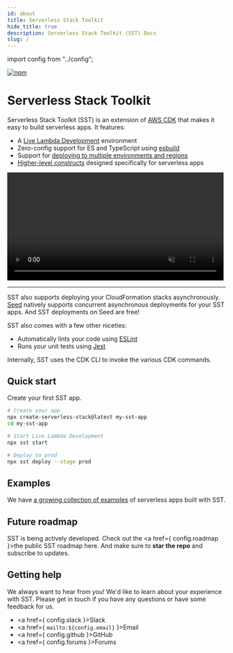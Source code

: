 ```yaml
---
id: about
title: Serverless Stack Toolkit
hide_title: true
description: Serverless Stack Toolkit (SST) Docs
slug: /
---
```


import config from "../config";

<p style={{ margin: 0 }}>
  <a href="https://www.npmjs.com/package/@serverless-stack/cli"><img alt="npm" src="https://img.shields.io/npm/v/@serverless-stack/cli.svg?style=flat-square" /></a>
</p>

<h1 style={{ marginTop: 0 }}>Serverless Stack Toolkit</h1>

Serverless Stack Toolkit (SST) is an extension of [AWS CDK](https://aws.amazon.com/cdk/) that makes it easy to build serverless apps. It features:

- A [Live Lambda Development](live-lambda-development.md) environment
- Zero-config support for ES and TypeScript using [esbuild](https://esbuild.github.io)
- Support for [deploying to multiple environments and regions](deploying-your-app.md#deploying-to-a-stage)
- [Higher-level constructs](packages/resources.md) designed specifically for serverless apps

<video width="99%" playsinline controls muted>
  <source src="https://d1ne2nltv07ycv.cloudfront.net/SST/sst-start-demo/sst-start-demo-2.mp4" type="video/mp4" playsinline="" />
</video>

---

SST also supports deploying your CloudFormation stacks asynchronously. [Seed](https://seed.run) natively supports concurrent asynchronous deployments for your SST apps. And SST deployments on Seed are free!

SST also comes with a few other niceties:

- Automatically lints your code using [ESLint](https://eslint.org/)
- Runs your unit tests using [Jest](https://jestjs.io/)

Internally, SST uses the CDK CLI to invoke the various CDK commands.

## Quick start

Create your first SST app.

```bash
# Create your app
npx create-serverless-stack@latest my-sst-app
cd my-sst-app

# Start Live Lambda Development
npx sst start

# Deploy to prod
npx sst deploy --stage prod
```

## Examples

We have [a growing collection of examples](https://serverless-stack.com/examples) of serverless apps built with SST.

## Future roadmap

SST is being actively developed. Check out the <a href={ config.roadmap }>the public SST roadmap here</a>. And make sure to **star the repo** and subscribe to updates.

## Getting help

We always want to hear from you! We'd like to learn about your experience with SST. Please get in touch if you have any questions or have some feedback for us.

- <a href={ config.slack }>Slack</a>
- <a href={ `mailto:${config.email}` }>Email</a>
- <a href={ config.github }>GitHub</a>
- <a href={ config.forums }>Forums</a>
